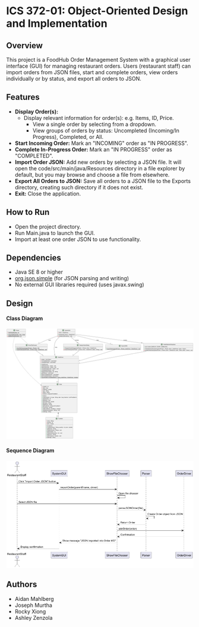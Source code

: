 # ICS 372-01: Object-Oriented Design and Implementation

## Overview

This project is a FoodHub Order Management System with a graphical user interface (GUI) for managing restaurant orders. Users (restaurant staff) can import orders from JSON files, start and complete orders, view orders individually or by status, and export all orders to JSON.

## Features

- **Display Order(s):**
  - Display relevant information for order(s): e.g. Items, ID, Price. 
  	- View a single order by selecting from a dropdown.
  	- View groups of orders by status: Uncompleted (Incoming/In Progress), Completed, or All.
- **Start Incoming Order:** Mark an "INCOMING" order as "IN PROGRESS".
- **Complete In-Progress Order:** Mark an "IN PROGRESS" order as "COMPLETED".
- **Import Order JSON:** Add new orders by selecting a JSON file. It will open the code/src/main/java/Resources directory in a file explorer by default, but you may browse and choose a file from elsewhere.
- **Export All Orders to JSON:** Save all orders to a JSON file to the Exports directory, creating such directory if it does not exist.
- **Exit:** Close the application.

## How to Run

- Open the project directory.
- Run Main.java to launch the GUI.
- Import at least one order JSON to use functionality.

## Dependencies

- Java SE 8 or higher
- [org.json.simple](https://github.com/fangyidong/json-simple) (for JSON parsing and writing)
- No external GUI libraries required (uses javax.swing)

## Design

#### Class Diagram
![Project 1 UML](code/src/main/java/Design/ClassUMLDiagram.png)

#### Sequence Diagram
![Project 1 Sequence Diagram](code/src/main/java/Design/SequenceDiagram.png)

## Authors
- Aidan Mahlberg
- Joseph Murtha
- Rocky Xiong
- Ashley Zenzola
